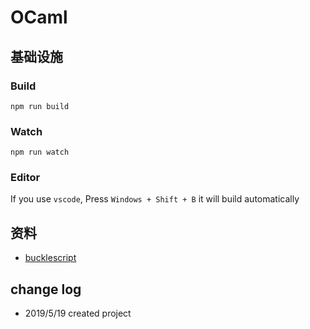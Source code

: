 # OCaml

## 基础设施

### Build

```
npm run build
```

### Watch

```
npm run watch
```


### Editor

If you use `vscode`, Press `Windows + Shift + B` it will build automatically

## 资料

- [bucklescript](https://bucklescript.github.io/en/)

## change log

- 2019/5/19 created project
